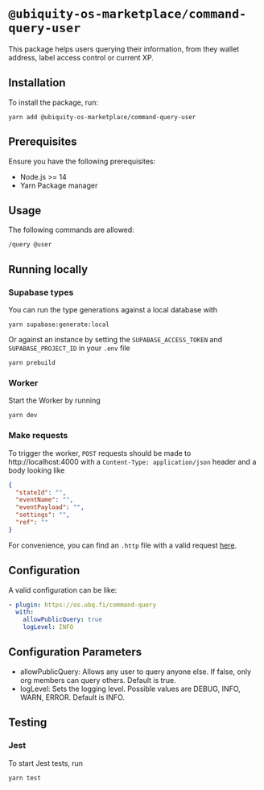 # `@ubiquity-os-marketplace/command-query-user`

This package helps users querying their information, from they wallet address, label access control or current XP.
## Installation
To install the package, run:
```shell
yarn add @ubiquity-os-marketplace/command-query-user
```
## Prerequisites
Ensure you have the following prerequisites:

- Node.js >= 14
- Yarn Package manager

## Usage

The following commands are allowed:

```shell
/query @user
```

## Running locally


### Supabase types

You can run the type generations against a local database with

```shell
yarn supabase:generate:local
```

Or against an instance by setting the `SUPABASE_ACCESS_TOKEN` and `SUPABASE_PROJECT_ID` in your `.env` file

```shell
yarn prebuild
```

### Worker

Start the Worker by running

```shell
yarn dev
```

### Make requests

To trigger the worker, `POST` requests should be made to http://localhost:4000 with a `Content-Type: application/json`
header and a body looking like

```json
{
  "stateId": "",
  "eventName": "",
  "eventPayload": "",
  "settings": "",
  "ref": ""
}
```

For convenience, you can find an `.http` file with a valid request [here](/tests/http/request.http).

## Configuration

A valid configuration can be like:

```yaml
- plugin: https://os.ubq.fi/command-query
  with:
    allowPublicQuery: true
    logLevel: INFO
```
## Configuration Parameters
- allowPublicQuery: Allows any user to query anyone else. If false, only org members can query others. Default is true.
- logLevel: Sets the logging level. Possible values are DEBUG, INFO, WARN, ERROR. Default is INFO.

## Testing

### Jest

To start Jest tests, run

```shell
yarn test
```
